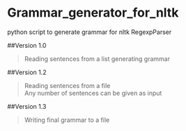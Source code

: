 # Grammar_generator_for_nltk
python script to generate grammar for nltk RegexpParser

##Version 1.0</br>
>Reading sentences from a list
>generating grammar


##Version 1.2</br>
>Reading sentences from a file</br>
>Any number of sentences can be given as input


##Version 1.3</br>
>Writing final grammar to a file

